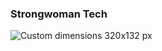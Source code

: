 ### Strongwoman Tech
![Custom dimensions 320x132 px](https://user-images.githubusercontent.com/113387429/222494511-745ee868-dc01-483c-8aaf-cdaa26efabc4.png)



<!--
**StrongwomanTech/StrongwomanTech** is a ✨ _special_ ✨ repository because its `README.md` (this file) appears on your GitHub profile.

Here are some ideas to get you started:

- 🔭 I’m currently working on ...
- 🌱 I’m currently learning ...
- 👯 I’m looking to collaborate on ...
- 🤔 I’m looking for help with ...
- 💬 Ask me about ...
- 📫 How to reach me: ...
- 😄 Pronouns: ...
- ⚡ Fun fact: ...
-->
